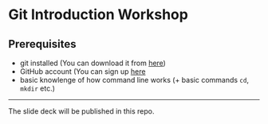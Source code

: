 # Git Introduction Workshop

## Prerequisites
* git installed (You can download it from [here](https://git-scm.com/downloads))
* GitHub account (You can sign up [here](https://github.com/join)
* basic knowlenge of how command line works (+ basic commands `cd`, `mkdir` etc.)

---
The slide deck will be published in this repo. 
